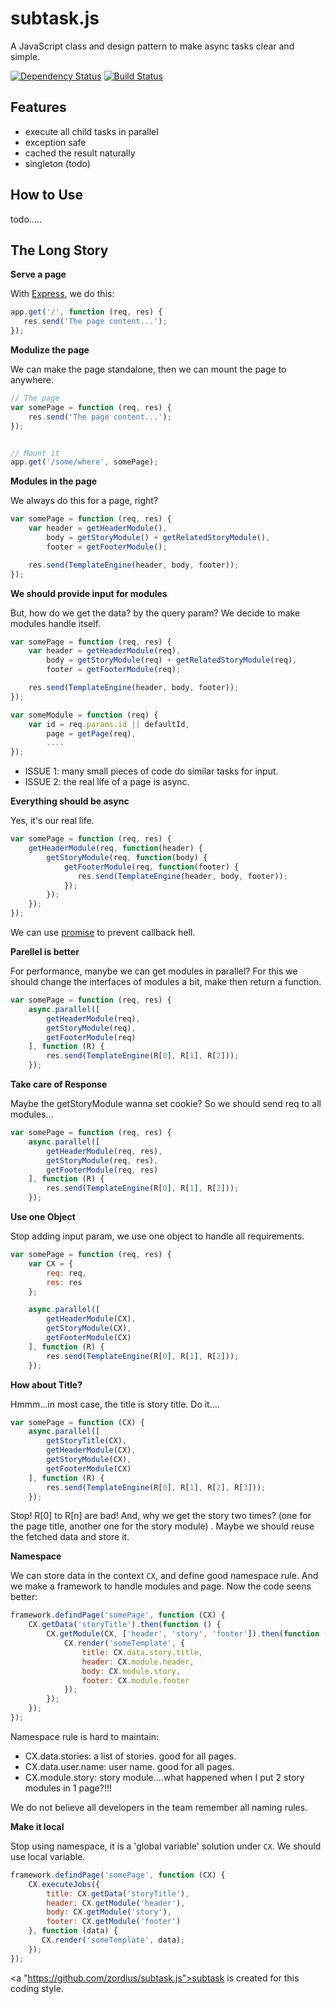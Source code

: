 subtask.js
==========

A JavaScript class and design pattern to make async tasks clear and simple.

[![Dependency Status](https://david-dm.org/zordius/subtask.js.png)](https://david-dm.org/zordius/subtask.js)  [![Build Status](https://travis-ci.org/zordius/subtask.js.svg?branch=master)](https://travis-ci.org/zordius/subtask.js)

Features
--------

* execute all child tasks in parallel
* exception safe
* cached the result naturally
* singleton (todo)

How to Use
----------

todo.....

The Long Story
--------------

**Serve a page**

With <a href="http://expressjs.com/">Express</a>, we do this:

```javascript
app.get('/', function (req, res) {
   res.send('The page content...');
});
```

**Modulize the page**

We can make the page standalone, then we can mount the page to anywhere.

```javascript
// The page
var somePage = function (req, res) {
    res.send('The page content...');
});


// Mount it
app.get('/some/where', somePage);
```

**Modules in the page**

We always do this for a page, right?

```javascript
var somePage = function (req, res) {
    var header = getHeaderModule(),
        body = getStoryModule() + getRelatedStoryModule(),
        footer = getFooterModule();

    res.send(TemplateEngine(header, body, footer));
});
```

**We should provide input for modules**

But, how do we get the data? by the query param? We decide to make modules handle itself.

```javascript
var somePage = function (req, res) {
    var header = getHeaderModule(req),
        body = getStoryModule(req) + getRelatedStoryModule(req),
        footer = getFooterModule(req);

    res.send(TemplateEngine(header, body, footer));
});

var someModule = function (req) {
    var id = req.params.id || defaultId,
        page = getPage(req),
        ....
});
```

* ISSUE 1: many small pieces of code do similar tasks for input.
* ISSUE 2: the real life of a page is async.

**Everything should be async**

Yes, it's our real life.

```javascript
var somePage = function (req, res) {
    getHeaderModule(req, function(header) {
        getStoryModule(req, function(body) {
            getFooterModule(req, function(footer) {
               res.send(TemplateEngine(header, body, footer));
            });
        });
    });
});
```

We can use <a href="https://www.google.com/search?q=javascript+promise">promise</a> to prevent callback hell.

**Parellel is better**

For performance, manybe we can get modules in parallel? For this we should change the interfaces of modules a bit, make then return a function.

```javascript
var somePage = function (req, res) {
    async.parallel([
        getHeaderModule(req),
        getStoryModule(req),
        getFooterModule(req)
    ], function (R) {
        res.send(TemplateEngine(R[0], R[1], R[2]));
    });
```

**Take care of Response**

Maybe the getStoryModule wanna set cookie? So we should send req to all modules...

```javascript
var somePage = function (req, res) {
    async.parallel([
        getHeaderModule(req, res),
        getStoryModule(req, res),
        getFooterModule(req, res)
    ], function (R) {
        res.send(TemplateEngine(R[0], R[1], R[2]));
    });
```

**Use one Object**

Stop adding input param, we use one object to handle all requirements.

```javascript
var somePage = function (req, res) {
    var CX = {
        req: req,
        res: res
    };

    async.parallel([
        getHeaderModule(CX),
        getStoryModule(CX),
        getFooterModule(CX)
    ], function (R) {
        res.send(TemplateEngine(R[0], R[1], R[2]));
    });
```

**How about Title?**

Hmmm...in most case, the title is story title. Do it....

```javascript
var somePage = function (CX) {
    async.parallel([
        getStoryTitle(CX),
        getHeaderModule(CX),
        getStoryModule(CX),
        getFooterModule(CX)
    ], function (R) {
        res.send(TemplateEngine(R[0], R[1], R[2], R[3]));
    });
```

Stop! R[0] to R[n] are bad! And, why we get the story two times? (one for the page title, another one for the story module) . Maybe we should reuse the fetched data and store it.

**Namespace**

We can store data in the context `CX`, and define good namespace rule. And we make a framework to handle modules and page. Now the code seens better:

```javascript
framework.defindPage('somePage', function (CX) {
    CX.getData('storyTitle').then(function () {
        CX.getModule(CX, ['header', 'story', 'footer']).then(function () {
            CX.render('someTemplate', {
                title: CX.data.story.title,
                header: CX.module.header,
                body: CX.module.story,
                footer: CX.module.footer
            });
        });
    });
});
```

Namespace rule is hard to maintain:

* CX.data.stories: a list of stories. good for all pages.
* CX.data.user.name: user name. good for all pages.
* CX.module.story: story module....what happened when I put 2 story modules in 1 page?!!!

We do not believe all developers in the team remember all naming rules.

**Make it local**

Stop using namespace, it is a 'global variable' solution under `CX`. We should use local variable.

```javascript
framework.defindPage('somePage', function (CX) {
    CX.executeJobs({
        title: CX.getData('storyTitle'),
        header: CX.getModule('header'),
        body: CX.getModule('story'),
        footer: CX.getModule('footer')
    }, function (data) {
       CX.render('someTemplate', data);
    });
});
```

<a "https://github.com/zordius/subtask.js">subtask</a> is created for this coding style.
